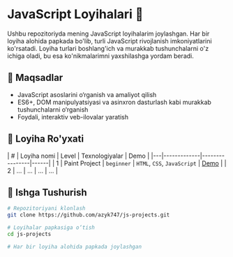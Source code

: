 # JavaScript Loyihalari 🚀

Ushbu repozitoriyda mening JavaScript loyihalarim joylashgan. Har bir loyiha alohida papkada bo'lib, turli JavaScript rivojlanish imkoniyatlarini ko'rsatadi. Loyiha turlari boshlang'ich va murakkab tushunchalarni o'z ichiga oladi, bu esa ko'nikmalarimni yaxshilashga yordam beradi.

## 🧠 Maqsadlar

- JavaScript asoslarini o‘rganish va amaliyot qilish
- ES6+, DOM manipulyatsiyasi va asinxron dasturlash kabi murakkab tushunchalarni o‘rganish
- Foydali, interaktiv veb-ilovalar yaratish

## 📁 Loyiha Ro'yxati

| # | Loyiha nomi | Level | Texnologiyalar | Demo |
|---|-------------|----------------|------|
| 1 | Paint Project | `beginner` | `HTML`, `CSS`, `JavaScript` | [Demo](https://azyk747.github.io/js-projects/paint-project/) |
| 2 | ... | ... | ... | ... |

## 🚀 Ishga Tushurish

```bash
# Repozitoriyani klonlash
git clone https://github.com/azyk747/js-projects.git

# Loyihalar papkasiga o‘tish
cd js-projects

# Har bir loyiha alohida papkada joylashgan
